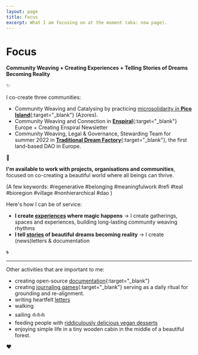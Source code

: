 ```yaml
---
layout: page
title: Focus
excerpt: What I am focusing on at the moment (aka: now page).
---
```

# Focus
**Community Weaving + Creating Experiences + Telling Stories of Dreams Becoming Reality**

<p>✨</p>

I co-create three communities:

- Community Weaving and Catalysing by practicing [microsolidarity in **Pico Island**](https://pico.microsolidarity.cc){:target="_blank"} (Azores).
- Community Weaving and Connection in [**Enspiral**](https://enspiral.com){:target="_blank"} Europe + Creating Enspiral Newsletter
- Community Weaving, Legal & Governance, Stewarding Team for summer 2022 in [**Traditional Dream Factory**](https://traditionaldreamfactory.com){:target="_blank"}, the first land-based DAO in Europe.

<p>🌳</p>

**I'm available to work with projects, organisations and communities**, focused on co-creating a beautiful world where all beings can thrive.

(A few keywords: #regenerative #belonging #meaningfulwork #refi #teal #bioregion #village #nonhierarchical #dao )

Here's how I can be of service:

- **I create [experiences](/experiences) where magic happens** -> I create gatherings, spaces and experiences, building long-lasting community weaving rhythms
- **I tell [stories](/storytelling-documentation) of beautiful dreams becoming reality** -> I create (news)letters & documentation

<p>🌀 </p>
<hr>
<p></p>

Other activities that are important to me:

- creating open-source [documentation](/tag/documentation/){:target="_blank"}
- creating [journaling games](https://journalsmarter.com){:target="_blank"} serving as a daily ritual for grounding and re-alignment. 
- writing heartfelt [letters](letters.md)
- walking
- sailing ⛵️⛵️⛵️
- feeding people with [riddiculously delicious vegan desserts](/tag/nomz)
- enjoying simple life in a tiny wooden cabin in the middle of a beautiful forest.

♥